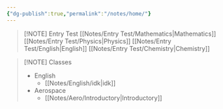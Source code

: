 ```yaml
---
{"dg-publish":true,"permalink":"/notes/home/"}
---
```



> [!NOTE] Entry Test
>[[Notes/Entry Test/Mathematics\|Mathematics]]
>[[Notes/Entry Test/Physics\|Physics]]
>[[Notes/Entry Test/English\|English]]
>[[Notes/Entry Test/Chemistry\|Chemistry]]

> [!NOTE] Classes
> - English
> 	- [[Notes/English/idk\|idk]]
> - Aerospace
> 	- [[Notes/Aero/Introductory\|Introductory]]
